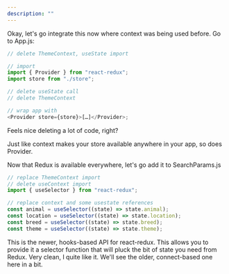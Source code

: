 ```yaml
---
description: ""
---
```


Okay, let's go integrate this now where context was being used before. Go to App.js:

```javascript
// delete ThemeContext, useState import

// import
import { Provider } from "react-redux";
import store from "./store";

// delete useState call
// delete ThemeContext

// wrap app with
<Provider store={store}>[…]</Provider>;
```

Feels nice deleting a lot of code, right?

Just like context makes your store available anywhere in your app, so does Provider.

Now that Redux is available everywhere, let's go add it to SearchParams.js

```javascript
// replace ThemeContext import
// delete useContext import
import { useSelector } from "react-redux";

// replace context and some usestate references
const animal = useSelector((state) => state.animal);
const location = useSelector((state) => state.location);
const breed = useSelector((state) => state.breed);
const theme = useSelector((state) => state.theme);
```

This is the newer, hooks-based API for react-redux. This allows you to provide it a selector function that will pluck the bit of state you need from Redux. Very clean, I quite like it. We'll see the older, connect-based one here in a bit.
